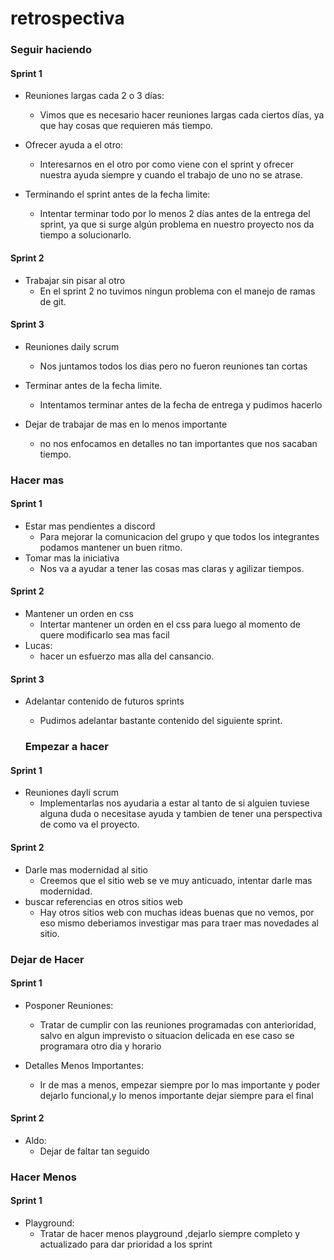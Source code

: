 # **retrospectiva**

### **Seguir haciendo**

#### Sprint 1

* Reuniones largas cada 2 o 3 días:
    - Vimos que es necesario hacer reuniones largas cada ciertos días, ya que hay cosas que requieren más tiempo.

* Ofrecer ayuda a el otro:
    - Interesarnos en el otro por como viene con el sprint y ofrecer nuestra ayuda siempre y cuando el trabajo de uno no se atrase.

* Terminando el sprint antes de la fecha limite:
    - Intentar terminar todo por lo menos 2 días antes de la entrega del sprint, ya que si surge algún problema en nuestro proyecto nos da tiempo a solucionarlo.

#### Sprint 2

* Trabajar sin pisar al otro
    - En el sprint 2 no tuvimos ningun problema con el manejo de ramas de git.
    
#### Sprint 3

* Reuniones daily scrum
    - Nos juntamos todos los dias pero no fueron reuniones tan cortas

* Terminar antes de la fecha limite.
    - Intentamos terminar antes de la fecha de entrega y pudimos hacerlo

* Dejar de trabajar de mas en lo menos importante
    - no nos enfocamos en detalles no tan importantes que nos sacaban tiempo.
    
### **Hacer mas**

#### Sprint 1

* Estar mas pendientes a discord
    - Para mejorar la comunicacion del grupo y que todos los integrantes podamos mantener un buen ritmo.
* Tomar mas la iniciativa
    - Nos va a ayudar a tener las cosas mas claras y agilizar tiempos.

#### Sprint 2
  
* Mantener un orden en css
    - Intertar mantener un orden en el css para luego al momento de quere modificarlo sea mas facil
* Lucas:
    - hacer un esfuerzo mas alla del cansancio.

#### Sprint 3

* Adelantar contenido de futuros sprints
    - Pudimos adelantar bastante contenido del siguiente sprint.

  ### **Empezar a hacer**

#### Sprint 1
  
* Reuniones dayli scrum
    - Implementarlas nos ayudaria a estar al tanto de si alguien tuviese alguna duda o necesitase ayuda y tambien de tener una perspectiva de como va el proyecto.
    
#### Sprint 2

* Darle mas modernidad al sitio
    - Creemos que el sitio web se ve muy anticuado, intentar darle mas modernidad.
* buscar referencias en otros sitios web
    - Hay otros sitios web con muchas ideas buenas que no vemos, por eso mismo deberiamos investigar mas para traer mas novedades al sitio.
     
### **Dejar de Hacer**

#### Sprint 1

* Posponer Reuniones:
   - Tratar de cumplir con las reuniones programadas con anterioridad, salvo en algun imprevisto o situacion delicada en ese caso se programara otro dia y horario

* Detalles Menos Importantes:
   - Ir de mas a menos, empezar siempre por lo mas importante y poder dejarlo funcional,y lo menos importante dejar siempre para el final

#### Sprint 2

* Aldo:
    - Dejar de faltar tan seguido

### **Hacer Menos**

#### Sprint 1

* Playground:
   - Tratar de hacer menos playground ,dejarlo siempre completo y actualizado para dar prioridad a los sprint

